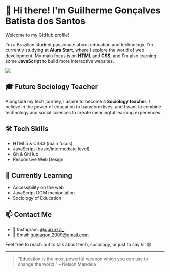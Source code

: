 # 👋 Hi there! I'm Guilherme Gonçalves Batista dos Santos

Welcome to my GitHub profile!

I'm a Brazilian student passionate about education and technology. I'm currently studying at **Alura Start**, where I explore the world of web development. My main focus is on **HTML** and **CSS**, and I'm also learning some **JavaScript** to build more interactive websites.


![](https://c.tenor.com/x9efZijA7aYAAAAC/tenor.gif)


## 🎓 Future Sociology Teacher

Alongside my tech journey, I aspire to become a **Sociology teacher**. I believe in the power of education to transform lives, and I want to combine technology and social sciences to create meaningful learning experiences.

## 🛠️ Tech Skills

- HTML5 & CSS3 (main focus)
- JavaScript (basic/intermediate level)
- Git & GitHub
- Responsive Web Design

## 🌱 Currently Learning

- Accessibility on the web
- JavaScript DOM manipulation
- Sociology of Education

## 📫 Contact Me

- 📸 Instagram: [@guixnzz._](https://instagram.com/guixnzz._)
- 📧 Email: guigagon.2009@gmail.com

Feel free to reach out to talk about tech, sociology, or just to say hi! 😄

---

> “Education is the most powerful weapon which you can use to change the world.” – Nelson Mandela
